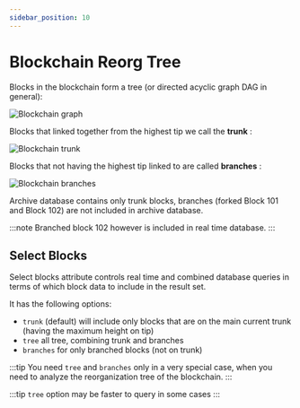 ```yaml
---
sidebar_position: 10
---
```


# Blockchain Reorg Tree


Blocks in the blockchain form a tree (or directed acyclic graph DAG in general):

![Blockchain graph](/img/diagrams/tree.png)

Blocks that linked together from the highest tip we call the __trunk__ :

![Blockchain trunk](/img/diagrams/trunk.png)

Blocks that not having the highest tip linked to are called __branches__ :

![Blockchain branches](/img/diagrams/branches.png)

Archive database contains only trunk blocks, branches (forked Block 101 and Block 102)
are not included in archive database.

:::note
Branched block 102 however is included in real time database.
:::
## Select Blocks



Select blocks attribute controls real time and combined database queries in terms of which block data 
to include in the result set.

It has the following options:

* ```trunk``` (default)  will include only blocks that are on the main current trunk (having the maximum height on tip)
* ```tree```  all tree, combining trunk and branches
* ```branches``` for only branched blocks (not on trunk)


:::tip
You need ```tree``` and ```branches``` only in a very special case, when you need to analyze the reorganization tree
of the blockchain.
:::

:::tip
```tree``` option may be faster to query in some cases
:::
